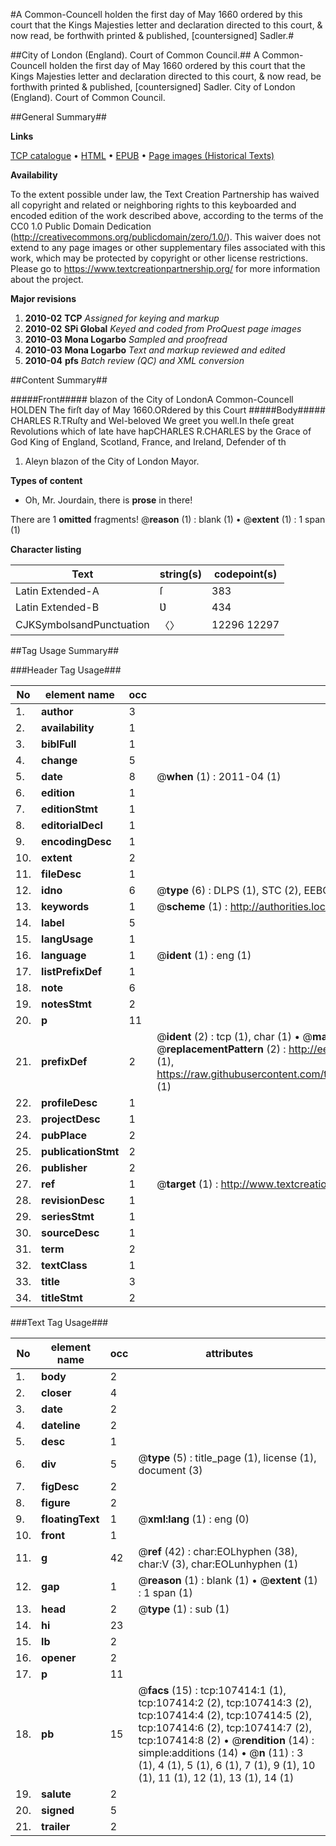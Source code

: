 #A Common-Councell holden the first day of May 1660 ordered by this court that the Kings Majesties letter and declaration directed to this court, & now read, be forthwith printed & published, [countersigned] Sadler.#

##City of London (England). Court of Common Council.##
A Common-Councell holden the first day of May 1660 ordered by this court that the Kings Majesties letter and declaration directed to this court, & now read, be forthwith printed & published, [countersigned] Sadler.
City of London (England). Court of Common Council.

##General Summary##

**Links**

[TCP catalogue](http://www.ota.ox.ac.uk/tcp/)  • 
[HTML](http://tei.it.ox.ac.uk/tcp/Texts-HTML/free/A48/A48985.html)  • 
[EPUB](http://tei.it.ox.ac.uk/tcp/Texts-EPUB/free/A48/A48985.epub) • 
[Page images (Historical Texts)](https://historicaltexts.jisc.ac.uk/eebo-18368324e)

**Availability**

To the extent possible under law, the Text Creation Partnership has waived all copyright and related or neighboring rights to this keyboarded and encoded edition of the work described above, according to the terms of the CC0 1.0 Public Domain Dedication (http://creativecommons.org/publicdomain/zero/1.0/). This waiver does not extend to any page images or other supplementary files associated with this work, which may be protected by copyright or other license restrictions. Please go to https://www.textcreationpartnership.org/ for more information about the project.

**Major revisions**

1. __2010-02__ __TCP__ *Assigned for keying and markup*
1. __2010-02__ __SPi Global__ *Keyed and coded from ProQuest page images*
1. __2010-03__ __Mona Logarbo__ *Sampled and proofread*
1. __2010-03__ __Mona Logarbo__ *Text and markup reviewed and edited*
1. __2010-04__ __pfs__ *Batch review (QC) and XML conversion*

##Content Summary##

#####Front#####
blazon of the City of LondonA Common-Councell HOLDEN The firſt day of May 1660.ORdered by this Court
#####Body#####
CHARLES R.TRuſty and Wel-beloved We greet you well.In theſe great Revolutions which of late have hapCHARLES R.CHARLES by the Grace of God King of England, Scotland, France, and Ireland, Defender of th
1. Aleyn blazon of the City of London Mayor.

**Types of content**

  * Oh, Mr. Jourdain, there is **prose** in there!

There are 1 **omitted** fragments! 
 @__reason__ (1) : blank (1)  •  @__extent__ (1) : 1 span (1)

**Character listing**


|Text|string(s)|codepoint(s)|
|---|---|---|
|Latin Extended-A|ſ|383|
|Latin Extended-B|Ʋ|434|
|CJKSymbolsandPunctuation|〈〉|12296 12297|

##Tag Usage Summary##

###Header Tag Usage###

|No|element name|occ|attributes|
|---|---|---|---|
|1.|__author__|3||
|2.|__availability__|1||
|3.|__biblFull__|1||
|4.|__change__|5||
|5.|__date__|8| @__when__ (1) : 2011-04 (1)|
|6.|__edition__|1||
|7.|__editionStmt__|1||
|8.|__editorialDecl__|1||
|9.|__encodingDesc__|1||
|10.|__extent__|2||
|11.|__fileDesc__|1||
|12.|__idno__|6| @__type__ (6) : DLPS (1), STC (2), EEBO-CITATION (1), OCLC (1), VID (1)|
|13.|__keywords__|1| @__scheme__ (1) : http://authorities.loc.gov/ (1)|
|14.|__label__|5||
|15.|__langUsage__|1||
|16.|__language__|1| @__ident__ (1) : eng (1)|
|17.|__listPrefixDef__|1||
|18.|__note__|6||
|19.|__notesStmt__|2||
|20.|__p__|11||
|21.|__prefixDef__|2| @__ident__ (2) : tcp (1), char (1)  •  @__matchPattern__ (2) : ([0-9\-]+):([0-9IVX]+) (1), (.+) (1)  •  @__replacementPattern__ (2) : http://eebo.chadwyck.com/downloadtiff?vid=$1&page=$2 (1), https://raw.githubusercontent.com/textcreationpartnership/Texts/master/tcpchars.xml#$1 (1)|
|22.|__profileDesc__|1||
|23.|__projectDesc__|1||
|24.|__pubPlace__|2||
|25.|__publicationStmt__|2||
|26.|__publisher__|2||
|27.|__ref__|1| @__target__ (1) : http://www.textcreationpartnership.org/docs/. (1)|
|28.|__revisionDesc__|1||
|29.|__seriesStmt__|1||
|30.|__sourceDesc__|1||
|31.|__term__|2||
|32.|__textClass__|1||
|33.|__title__|3||
|34.|__titleStmt__|2||


###Text Tag Usage###

|No|element name|occ|attributes|
|---|---|---|---|
|1.|__body__|2||
|2.|__closer__|4||
|3.|__date__|2||
|4.|__dateline__|2||
|5.|__desc__|1||
|6.|__div__|5| @__type__ (5) : title_page (1), license (1), document (3)|
|7.|__figDesc__|2||
|8.|__figure__|2||
|9.|__floatingText__|1| @__xml:lang__ (1) : eng (0)|
|10.|__front__|1||
|11.|__g__|42| @__ref__ (42) : char:EOLhyphen (38), char:V (3), char:EOLunhyphen (1)|
|12.|__gap__|1| @__reason__ (1) : blank (1)  •  @__extent__ (1) : 1 span (1)|
|13.|__head__|2| @__type__ (1) : sub (1)|
|14.|__hi__|23||
|15.|__lb__|2||
|16.|__opener__|2||
|17.|__p__|11||
|18.|__pb__|15| @__facs__ (15) : tcp:107414:1 (1), tcp:107414:2 (2), tcp:107414:3 (2), tcp:107414:4 (2), tcp:107414:5 (2), tcp:107414:6 (2), tcp:107414:7 (2), tcp:107414:8 (2)  •  @__rendition__ (14) : simple:additions (14)  •  @__n__ (11) : 3 (1), 4 (1), 5 (1), 6 (1), 7 (1), 9 (1), 10 (1), 11 (1), 12 (1), 13 (1), 14 (1)|
|19.|__salute__|2||
|20.|__signed__|5||
|21.|__trailer__|2||

